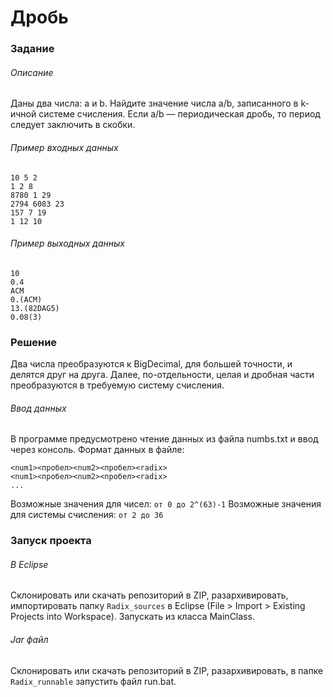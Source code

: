 # Дробь
### Задание
###### Описание
Даны два числа: a и b. Найдите значение числа a/b, записанного в k-ичной системе счисления. Если a/b — периодическая дробь, то период следует заключить в скобки.
###### Пример входных данных
```
10 5 2
1 2 8
8780 1 29
2794 6083 23
157 7 19
1 12 10
```
###### Пример выходных данных
```
10
0.4
ACM
0.(ACM)
13.(82DAG5)
0.08(3)
```
### Решение
Два числа преобразуются к BigDecimal, для большей точности, и делятся друг на друга. Далее, по-отдельности, целая и дробная части преобразуются в требуемую систему счисления.
###### Ввод данных
В программе предусмотрено чтение данных из файла numbs.txt и ввод через консоль. Формат данных в файле:
```
<num1><пробел><num2><пробел><radix>
<num1><пробел><num2><пробел><radix>
...
```
Возможные значения для чисел: ```от 0 до 2^(63)-1```
Возможные значения для системы счисления: ```от 2 до 36```
### Запуск проекта
###### В Eclipse
Склонировать или скачать репозиторий в ZIP, разархивировать, импортировать папку ```Radix_sources``` в Eclipse (File > Import > Existing Projects into Workspace). Запускать из класса MainClass.
###### Jar файл
Склонировать или скачать репозиторий в ZIP, разархивировать, в папке ```Radix_runnable``` запустить файл run.bat.
